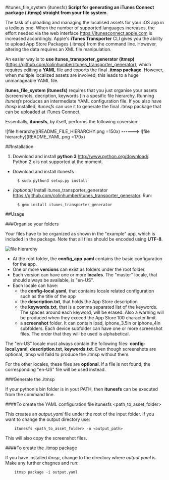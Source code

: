 #itunes_file_system (itunesfs)
**Script for generating an iTunes Connect package (.itmsp) straight from your file system.**

The task of uploading and managing the localised assets for your iOS app in a tedious one. When the number of supported languages increases, the effort needed via the web interface <https://itunesconnect.apple.com> is increased accordingly. Apple's **iTunes Transporter** CLI gives you the ability to upload App Store Packages (.itmsp) from the command line. However, altering the data requires an XML file manipulation. 

An easier way is to **use itunes_transporter_generator (itmsp)** (<https://github.com/colinhumber/itunes_transporter_generator>), which requires editing a **YAML** file and exports the final **.itmsp package**. However, when multiple localized assets are involved, this leads to a huge unmanageable YAML file.

**itunes_file_system (itunesfs)** requires that you just organise your assets (screenshots, decription, keywords )in a spesific file hierarchy. Running *itunesfs* produces an intermediate YAML configuration file. If you also have *itmsp* installed, *itunesfs* can use it to generate the final .itmsp package that can be uploaded at iTunes Connect.

Essentially, **itunesfs**, by itself, performs the following coversion:

![file hierarchy](README_FILE_HIERARCHY.png =150x) **------>** ![file hierarchy](README_YAML.png =170x)

##Installation

1. Download and install **python 3** <http://www.python.org/download/>. Python 2.x is not supported at the moment.
* Download and install itunesfs  

		$ sudo python3 setup.py install  

* *(optional)* Install itunes_transporter_generator <https://github.com/colinhumber/itunes_transporter_generator>. Run:

		$ gem install itunes_transporter_generator
		
##Usage

###Organise your folders

Your files have to be organized as shown in the "example" app, which is included in the package. Note that all files should be encoded using **UTF-8**.

![file hierarchy](README_FILE_HIERARCHY.png) 

* At the root folder, the **config_app.yaml** contains the basic configuration for the app. 
* One or more **versions** can exist as folders under the root folder. 
* Each version can have one or more **locales**. The "master" locale, that should always be available, is "en-US". 
* Each locale can have:
    * the **config-local.yaml**, that contains locale related configuration such as the title of the app
    * the **description.txt**, that holds the App Store description
    * the **keywords.txt**, that is a comma separated list of the keywords. The spaces around each keyword, will be erased. Also a warning will be produced when they exceed the App Store 100 character limit.
    * a **screenshot** folder. It can contain ipad, iphone_3.5in or iphone_4in subfolders. Each device subfolder can have one or more screenshot files. The order that they will be used is alphabetical.

The "en-US" locale must always contain the following files: **config-local.yaml**, **description.txt**, **keywords.txt**. Even though screenshots are optional, itmsp will faild to produce the .itmsp without them.

For the other locales, these files are **optional**. If a file is not found, the corresponding "en-US" file will be used instead.



###Generate the .itmsp

If your python's bin folder is in yout PATH, then **itunesfs** can be executed from the command line.

####To create the YAML configuration file
		itunesfs <path_to_asset_folder>
		
This creates an *output.yaml* file under the root of the input folder. If you want to change the output directory use:

		itunesfs <path_to_asset_folder> -o <output_path>
This will also copy the screenshot files.

####To create the .itmsp package

If you have installed *itmsp*, change to the directory where *output.yaml* is. Make any further chagnes and run:

		itmsp package -i output.yaml